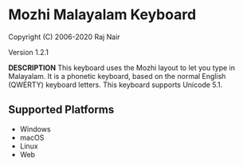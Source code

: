 Mozhi Malayalam Keyboard
=====================

Copyright (C) 2006-2020 Raj Nair

Version 1.2.1

__DESCRIPTION__
This keyboard uses the Mozhi layout to let you type in Malayalam. It is a phonetic keyboard, based on the normal English (QWERTY) keyboard letters. This keyboard supports Unicode 5.1.

Supported Platforms
-------------------
 * Windows
 * macOS
 * Linux
 * Web
